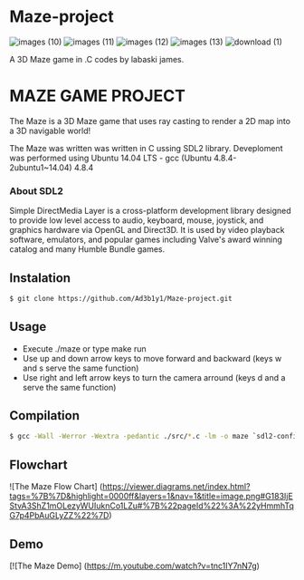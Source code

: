 # Maze-project
![images (10)](https://github.com/labaski/Maze-project/assets/123560218/18904a01-8a5b-4d3a-89e9-14626ab86f51)
![images (11)](https://github.com/labaski/Maze-project/assets/123560218/8fb8b964-9cc9-4e7f-8cf9-4dc7129d1485)
![images (12)](https://github.com/labaski/Maze-project/assets/123560218/f472509b-ce9c-4492-8b60-56dd95da983b)
![images (13)](https://github.com/labaski/Maze-project/assets/123560218/f7274ec9-aa5d-4de0-b4a8-09a11417e6e7)
![download (1)](https://github.com/labaski/Maze-project/assets/123560218/4c5ff2a9-a9b6-492d-974e-d50494f76fb2)

A 3D Maze game in .C codes by labaski james.
# MAZE GAME PROJECT

The Maze is a 3D Maze game that uses ray casting to render a 2D map into a 3D navigable world!

The Maze was written was written in C ussing SDL2 library. Deveploment was performed using Ubuntu 14.04 LTS - gcc (Ubuntu 4.8.4-2ubuntu1~14.04) 4.8.4

### About SDL2 

Simple DirectMedia Layer is a cross-platform development library designed to provide low level access to audio, keyboard, mouse, joystick, and graphics hardware via OpenGL and Direct3D. It is used by video playback software, emulators, and popular games including Valve's award winning catalog and many Humble Bundle games.

## Instalation 
```sh
$ git clone https://github.com/Ad3b1y1/Maze-project.git
```
## Usage 
* Execute ./maze or type make run 
* Use up and down arrow keys to move forward and backward (keys w and s serve the same function)
* Use right and left arrow keys to turn the camera arround (keys d and a serve the same function)

## Compilation
```sh
$ gcc -Wall -Werror -Wextra -pedantic ./src/*.c -lm -o maze `sdl2-config --cflags` `sdl2-config --libs`;
```

## Flowchart
![The Maze Flow Chart]
(https://viewer.diagrams.net/index.html?tags=%7B%7D&highlight=0000ff&layers=1&nav=1&title=image.png#G183IjEStvA3ShZ1mOLezyWUIuknCo1LZu#%7B%22pageId%22%3A%22yHmmhTqG7p4PbAuGLyZZ%22%7D)

## Demo
[![The Maze Demo]
(https://m.youtube.com/watch?v=tnc1IY7nN7g)
